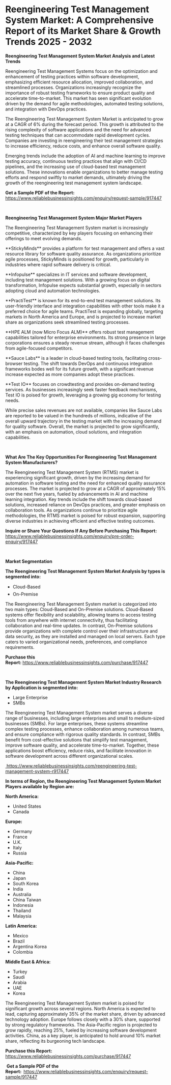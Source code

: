 <p><h1>Reengineering Test Management System Market: A Comprehensive Report of its Market Share & Growth Trends 2025 - 2032</h1></p><p><strong>Reengineering Test Management System Market Analysis and Latest Trends</strong></p>
<p><p>Reengineering Test Management Systems focus on the optimization and enhancement of testing practices within software development, emphasizing efficient resource allocation, improved collaboration, and streamlined processes. Organizations increasingly recognize the importance of robust testing frameworks to ensure product quality and accelerate time-to-market. This market has seen significant evolution driven by the demand for agile methodologies, automated testing solutions, and integration with DevOps practices.</p><p>The Reengineering Test Management System Market is anticipated to grow at a CAGR of 6% during the forecast period. This growth is attributed to the rising complexity of software applications and the need for advanced testing techniques that can accommodate rapid development cycles. Companies are investing in reengineering their test management strategies to increase efficiency, reduce costs, and enhance overall software quality.</p><p>Emerging trends include the adoption of AI and machine learning to improve testing accuracy, continuous testing practices that align with CI/CD pipelines, and the increasing use of cloud-based test management solutions. These innovations enable organizations to better manage testing efforts and respond swiftly to market demands, ultimately driving the growth of the reengineering test management system landscape.</p></p>
<p><strong>Get a Sample PDF of the Report:&nbsp;</strong> <a href="https://www.reliablebusinessinsights.com/enquiry/request-sample/917447?utm_campaign=3120&utm_medium=2&utm_source=Github&utm_content=ia&utm_term=18042025&utm_id=reengineering-test-management-system">https://www.reliablebusinessinsights.com/enquiry/request-sample/917447</a></p>
<p>&nbsp;</p>
<p><strong>Reengineering Test Management System Major Market Players</strong></p>
<p><p>The Reengineering Test Management System market is increasingly competitive, characterized by key players focusing on enhancing their offerings to meet evolving demands. </p><p>**StickyMinds** provides a platform for test management and offers a vast resource library for software quality assurance. As organizations prioritize agile processes, StickyMinds is positioned for growth, particularly in industries where rapid software delivery is critical.</p><p>**Infopulse** specializes in IT services and software development, including test management solutions. With a growing focus on digital transformation, Infopulse expects substantial growth, especially in sectors adopting cloud and automation technologies.</p><p>**PractiTest** is known for its end-to-end test management solutions. Its user-friendly interface and integration capabilities with other tools make it a preferred choice for agile teams. PractiTest is expanding globally, targeting markets in North America and Europe, and is projected to increase market share as organizations seek streamlined testing processes.</p><p>**HPE ALM (now Micro Focus ALM)** offers robust test management capabilities tailored for enterprise environments. Its strong presence in large corporations ensures a steady revenue stream, although it faces challenges from agile-focused competitors.</p><p>**Sauce Labs** is a leader in cloud-based testing tools, facilitating cross-browser testing. The shift towards DevOps and continuous integration frameworks bodes well for its future growth, with a significant revenue increase expected as more companies adopt these practices.</p><p>**Test IO** focuses on crowdtesting and provides on-demand testing services. As businesses increasingly seek faster feedback mechanisms, Test IO is poised for growth, leveraging a growing gig economy for testing needs.</p><p>While precise sales revenues are not available, companies like Sauce Labs are reported to be valued in the hundreds of millions, indicative of the overall upward trajectory in the testing market with the increasing demand for quality software. Overall, the market is projected to grow significantly, with an emphasis on automation, cloud solutions, and integration capabilities.</p></p>
<p>&nbsp;</p>
<p><strong>What Are The Key Opportunities For Reengineering Test Management System Manufacturers?</strong></p>
<p><p>The Reengineering Test Management System (RTMS) market is experiencing significant growth, driven by the increasing demand for automation in software testing and the need for enhanced quality assurance processes. The market is projected to grow at a CAGR of approximately 15% over the next five years, fueled by advancements in AI and machine learning integration. Key trends include the shift towards cloud-based solutions, increased reliance on DevOps practices, and greater emphasis on collaboration tools. As organizations continue to prioritize agile methodologies, the RTMS market is poised for robust expansion, supporting diverse industries in achieving efficient and effective testing outcomes.</p></p>
<p><strong>Inquire or Share Your Questions If Any Before Purchasing This Report:</strong> <a href="https://www.reliablebusinessinsights.com/enquiry/pre-order-enquiry/917447?utm_campaign=3120&utm_medium=2&utm_source=Github&utm_content=ia&utm_term=18042025&utm_id=reengineering-test-management-system">https://www.reliablebusinessinsights.com/enquiry/pre-order-enquiry/917447</a></p>
<p>&nbsp;</p>
<p><strong>Market Segmentation</strong></p>
<p><strong>The Reengineering Test Management System Market Analysis by types is segmented into:</strong></p>
<p><ul><li>Cloud-Based</li><li>On-Premise</li></ul></p>
<p><p>The Reengineering Test Management System market is categorized into two main types: Cloud-Based and On-Premise solutions. Cloud-Based systems offer flexibility and scalability, allowing teams to access testing tools from anywhere with internet connectivity, thus facilitating collaboration and real-time updates. In contrast, On-Premise solutions provide organizations with complete control over their infrastructure and data security, as they are installed and managed on local servers. Each type caters to varied organizational needs, preferences, and compliance requirements.</p></p>
<p><strong>Purchase this Report:&nbsp;</strong><a href="https://www.reliablebusinessinsights.com/purchase/917447?utm_campaign=3120&utm_medium=2&utm_source=Github&utm_content=ia&utm_term=18042025&utm_id=reengineering-test-management-system">https://www.reliablebusinessinsights.com/purchase/917447</a></p>
<p>&nbsp;</p>
<p><strong>The Reengineering Test Management System Market Industry Research by Application is segmented into:</strong></p>
<p><ul><li>Large Enterprise</li><li>SMBs</li></ul></p>
<p><p>The Reengineering Test Management System market serves a diverse range of businesses, including large enterprises and small to medium-sized businesses (SMBs). For large enterprises, these systems streamline complex testing processes, enhance collaboration among numerous teams, and ensure compliance with rigorous quality standards. In contrast, SMBs benefit from cost-effective solutions that simplify test management, improve software quality, and accelerate time-to-market. Together, these applications boost efficiency, reduce risks, and facilitate innovation in software development across different organizational scales.</p></p>
<p><a href="https://www.reliablebusinessinsights.com/reengineering-test-management-system-r917447?utm_campaign=3120&utm_medium=2&utm_source=Github&utm_content=ia&utm_term=18042025&utm_id=reengineering-test-management-system">&nbsp;https://www.reliablebusinessinsights.com/reengineering-test-management-system-r917447</a></p>
<p><strong>In terms of Region, the Reengineering Test Management System Market Players available by Region are:</strong></p>
<p>
    <p> <strong> North America: </strong>
        <ul>
            <li>United States</li>
            <li>Canada</li>
        </ul>
        </p> 
    <p> <strong> Europe: </strong>
        <ul>
            <li>Germany</li>
            <li>France</li>
            <li>U.K.</li>
            <li>Italy</li>
            <li>Russia</li>
        </ul>
        </p> 
    <p> <strong> Asia-Pacific: </strong>
        <ul>
            <li>China</li>
            <li>Japan</li>
            <li>South Korea</li>
            <li>India</li>
            <li>Australia</li>
            <li>China Taiwan</li>
            <li>Indonesia</li>
            <li>Thailand</li>
            <li>Malaysia</li>
        </ul>
        </p> 
    <p> <strong> Latin America: </strong>
        <ul>
            <li>Mexico</li>
            <li>Brazil</li>
            <li>Argentina Korea</li>
            <li>Colombia</li>
        </ul>
        </p> 
    <p> <strong> Middle East & Africa: </strong>
        <ul>
            <li>Turkey</li>
            <li>Saudi</li>
            <li>Arabia</li>
            <li>UAE</li>
            <li>Korea</li>
        </ul>
    </p>
    </p>
<p><p>The Reengineering Test Management System market is poised for significant growth across several regions. North America is expected to lead, capturing approximately 35% of the market share, driven by advanced technology adoption. Europe follows closely with a 30% share, supported by strong regulatory frameworks. The Asia-Pacific region is projected to grow rapidly, reaching 25%, fueled by increasing software development activities. China, as a key player, is anticipated to hold around 10% market share, reflecting its burgeoning tech landscape.</p></p>
<p><strong>Purchase this Report: </strong><a href="https://www.reliablebusinessinsights.com/purchase/917447?utm_campaign=3120&utm_medium=2&utm_source=Github&utm_content=ia&utm_term=18042025&utm_id=reengineering-test-management-system">https://www.reliablebusinessinsights.com/purchase/917447</a></p>
<p>&nbsp;<strong>Get a Sample PDF of the Report:&nbsp;&nbsp;</strong><a href="https://www.reliablebusinessinsights.com/enquiry/request-sample/917447?utm_campaign=3120&utm_medium=2&utm_source=Github&utm_content=ia&utm_term=18042025&utm_id=reengineering-test-management-system">https://www.reliablebusinessinsights.com/enquiry/request-sample/917447</a></p>
<p><strong></strong></p>
<p><p></p><p></p><p></p></p>